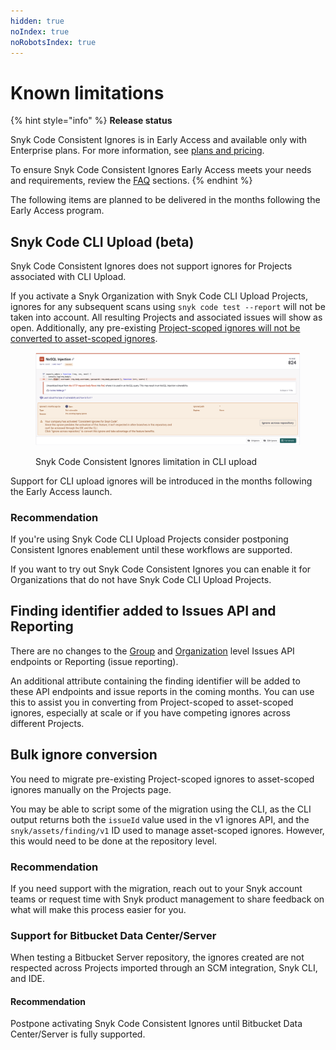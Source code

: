 ```yaml
---
hidden: true
noIndex: true
noRobotsIndex: true
---
```


# Known limitations

{% hint style="info" %}
**Release status**

Snyk Code Consistent Ignores is in Early Access and available only with Enterprise plans. For more information, see [plans and pricing](https://snyk.io/plans/).

To ensure Snyk Code Consistent Ignores Early Access meets your needs and requirements, review the [FAQ](consistent-ignores-for-snyk-code-faqs.md) sections.
{% endhint %}

The following items are planned to be delivered in the months following the Early Access program.

## Snyk Code CLI Upload (beta)

Snyk Code Consistent Ignores does not support ignores for Projects associated with CLI Upload.&#x20;

If you activate a Snyk Organization with Snyk Code CLI Upload Projects, ignores for any subsequent scans using `snyk code test --report` will not be taken into account. All resulting Projects and associated issues will show as open. Additionally, any pre-existing [Project-scoped ignores will not be converted to asset-scoped ignores](./#convert-project-scoped-ignores-to-asset-scoped-ignores).&#x20;

<figure><img src="../../../../.gitbook/assets/Ignored-issue-using-legacy-system.png" alt=""><figcaption><p>Snyk Code Consistent Ignores limitation in CLI upload</p></figcaption></figure>

Support for CLI upload ignores will be introduced in the months following the Early Access launch.&#x20;

### Recommendation

If you're using Snyk Code CLI Upload Projects consider postponing Consistent Ignores enablement until these workflows are supported.

If you want to try out Snyk Code Consistent Ignores you can enable it for Organizations that do not have Snyk Code CLI Upload Projects.

## Finding identifier added to Issues API and Reporting&#x20;

There are no changes to the [Group](https://apidocs.snyk.io/?version=2024-10-15#get-/orgs/-org_id-/issues) and [Organization](https://apidocs.snyk.io/?version=2024-10-15#get-/orgs/-org_id-/issues) level Issues API endpoints or Reporting (issue reporting).

An additional attribute containing the finding identifier will be added to these API endpoints and issue reports in the coming months. You can use this to assist you in converting from Project-scoped to asset-scoped ignores, especially at scale or if you have competing ignores across different Projects.

## Bulk ignore conversion

You need to migrate pre-existing Project-scoped ignores to asset-scoped ignores manually on the Projects page.

You may be able to script some of the migration using the CLI, as the CLI output returns both the `issueId` value used in the v1 ignores API, and the `snyk/assets/finding/v1` ID used to manage asset-scoped ignores. However, this would need to be done at the repository level.&#x20;

### Recommendation

If you need support with the migration, reach out to your Snyk account teams or request time with Snyk product management to share feedback on what will make this process easier for you.

### Support for Bitbucket Data Center/Server <a href="#support-for-bitbucket-data-center-server" id="support-for-bitbucket-data-center-server"></a>

When testing a Bitbucket Server repository, the ignores created are not respected across Projects imported through an SCM integration, Snyk CLI, and IDE.

#### Recommendation <a href="#recommendation-2" id="recommendation-2"></a>

Postpone activating Snyk Code Consistent Ignores until Bitbucket Data Center/Server is fully supported.
